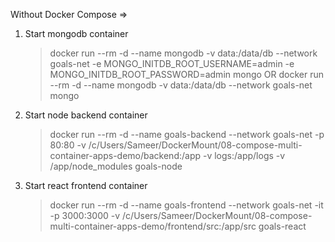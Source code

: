 Without Docker Compose =>

1. Start mongodb container

   > docker run --rm -d --name mongodb -v data:/data/db --network goals-net -e MONGO_INITDB_ROOT_USERNAME=admin -e MONGO_INITDB_ROOT_PASSWORD=admin mongo
   > OR
   > docker run --rm -d --name mongodb -v data:/data/db --network goals-net mongo

2. Start node backend container

   > docker run --rm -d --name goals-backend --network goals-net -p 80:80
   > -v /c/Users/Sameer/DockerMount/08-compose-multi-container-apps-demo/backend:/app -v logs:/app/logs -v /app/node_modules goals-node

3. Start react frontend container
   > docker run --rm -d --name goals-frontend --network goals-net -it -p 3000:3000 -v
   > /c/Users/Sameer/DockerMount/08-compose-multi-container-apps-demo/frontend/src:/app/src goals-react
